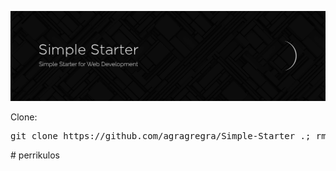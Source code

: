 <p><img src="https://raw.githubusercontent.com/agragregra/Simple-Starter/main/images/preview.png" alt="Start HTML Template"></p>
<p>Clone:</p>
<pre>git clone https://github.com/agragregra/Simple-Starter .; rm -rf trunk .gitignore readme.md .git</pre># perrikulos

